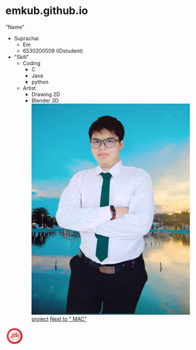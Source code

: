 # emkub.github.io
"Name"
- Suprachai
   - Em
   - 6530200509 (IDstudent)
- "Skill"
  - Coding
    - C
    - Java
    - python
   - Artist
      - Drawing 2D
      - Blender 3D
![Emkub](img/EM_studet.jpg)
[project](https://Emkub.github.io/project)
[Next to " MAC" ](https://Emkub.github.io/message-authentication-code)

[![Christmas Button](img/christmas-button.png)](https://Emkub.github.io/img/e-xmascard.png)
